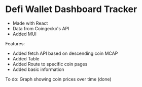 # Defi Wallet Dashboard Tracker

- Made with React 
- Data from Coingecko's API
- Added MUI

Features:
- Added fetch API based on descending coin MCAP
- Added Table 
- Added Route to specific coin pages
- Added basic information

To do:
Graph showing coin prices over time (done)

